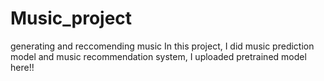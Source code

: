 # Music_project
generating and reccomending music
 In this project, I did music prediction model and music recommendation system, I uploaded pretrained model here!!
